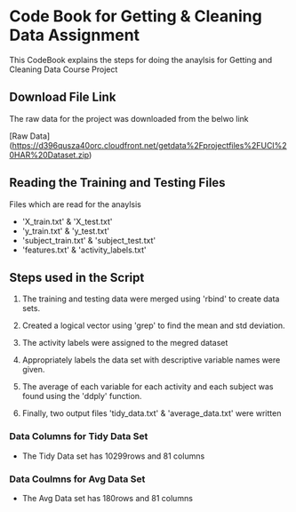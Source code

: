 # Code Book for Getting & Cleaning Data Assignment

This CodeBook explains the steps for doing the anaylsis for Getting and Cleaning Data Course Project

## Download File Link
The raw data for the project was downloaded from the belwo link 

[Raw Data] (https://d396qusza40orc.cloudfront.net/getdata%2Fprojectfiles%2FUCI%20HAR%20Dataset.zip)

## Reading the Training and Testing  Files

Files which are read for the anaylsis

* 'X_train.txt' & 'X_test.txt'
* 'y_train.txt' & 'y_test.txt'
* 'subject_train.txt' & 'subject_test.txt'
* 'features.txt' & 'activity_labels.txt'

## Steps used in the Script

1. The training and testing data were merged using 'rbind' to create data sets. 

2. Created a logical vector using 'grep' to find the mean and std deviation. 

3. The activity labels were assigned to the megred dataset

4. Appropriately labels the data set with descriptive variable names were given.

5. The average of each variable for each activity and each subject was found using the 'ddply' function. 

6. Finally, two output files 'tidy_data.txt' & 'average_data.txt' were written

### Data Columns for Tidy Data Set 

* The Tidy Data set has 10299rows and 81 columns

### Data Coulmns for Avg Data Set

* The Avg Data set has 180rows and 81 columns


